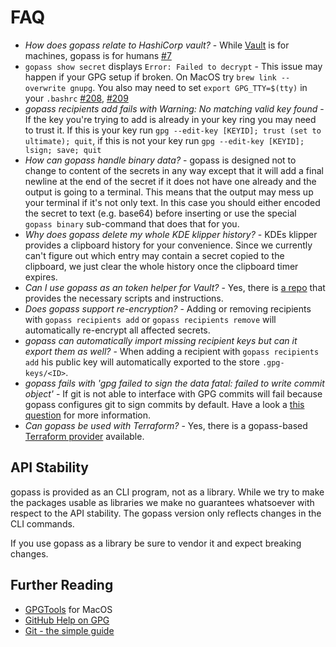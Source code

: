# FAQ

* *How does gopass relate to HashiCorp vault?* - While [Vault](https://www.vaultproject.io/) is for machines, gopass is for humans [#7](https://github.com/gopasspw/gopass/issues/7)
* `gopass show secret` displays `Error: Failed to decrypt` - This issue may happen if your GPG setup if broken. On MacOS try `brew link --overwrite gnupg`. You also may need to set `export GPG_TTY=$(tty)` in your `.bashrc` [#208](https://github.com/gopasspw/gopass/issues/208), [#209](https://github.com/gopasspw/gopass/issues/209)
* *gopass recipients add fails with Warning: No matching valid key found* - If the key you're trying to add is already in your key ring you may need to trust it. If this is your key run `gpg --edit-key [KEYID]; trust (set to ultimate); quit`, if this is not your key run `gpg --edit-key [KEYID]; lsign; save; quit`
* *How can gopass handle binary data?* - gopass is designed not to change to content of the secrets in any way except that it will add a final newline at the end of the secret if it does not have one already and the output is going to a terminal. This means that the output may mess up your terminal if it's not only text. In this case you should either encoded the secret to text (e.g. base64) before inserting or use the special `gopass binary` sub-command that does that for you.
* *Why does gopass delete my whole KDE klipper history?* - KDEs klipper provides a clipboard history for your convenience. Since we currently can't figure out which entry may contain a secret copied to the clipboard, we just clear the whole history once the clipboard timer expires.
* *Can I use gopass as an token helper for Vault?* - Yes, there is [a repo](https://github.com/frntn/vault-token-helper-gopass) that provides the necessary scripts and instructions.
* *Does gopass support re-encryption?* - Adding or removing recipients with `gopass recipients add` or `gopass recipients remove` will automatically re-encrypt all affected secrets.
* *gopass can automatically import missing recipient keys but can it export them as well?* - When adding a recipient with `gopass recipients add` his public key will automatically exported to the store `.gpg-keys/<ID>`.
* *gopass fails with 'gpg failed to sign the data fatal: failed to write commit object'* - If git is not able to interface with GPG commits will fail because gopass configures git to sign commits by default. Have a look a [this question](https://stackoverflow.com/questions/39494631/gpg-failed-to-sign-the-data-fatal-failed-to-write-commit-object-git-2-10-0) for more information.
* *Can gopass be used with Terraform?* - Yes, there is a gopass-based [Terraform provider](https://github.com/camptocamp/terraform-provider-pass) available.

## API Stability

gopass is provided as an CLI program, not as a library. While we try to make the packages usable as libraries we make no guarantees whatsoever with respect to the API stability. The gopass version only reflects changes in the CLI commands.

If you use gopass as a library be sure to vendor it and expect breaking changes.

## Further Reading

* [GPGTools](https://gpgtools.org/) for MacOS
* [GitHub Help on GPG](https://help.github.com/articles/signing-commits-with-gpg/)
* [Git - the simple guide](http://rogerdudler.github.io/git-guide/)
